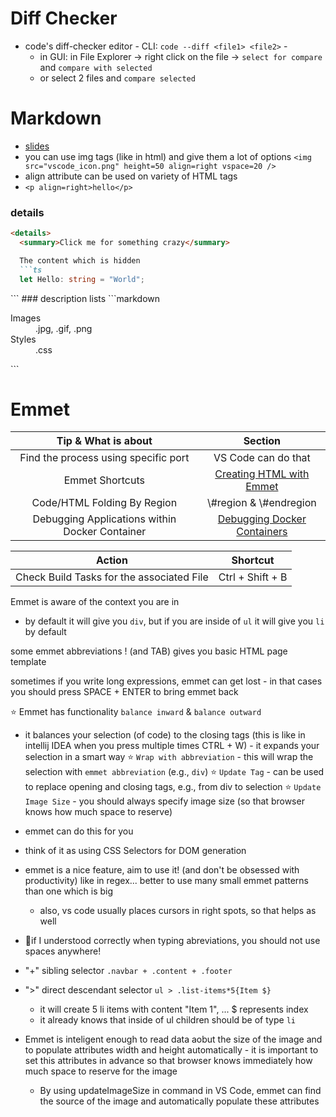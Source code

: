 # Diff Checker
- code's diff-checker editor - CLI: ```code --diff <file1> <file2>``` -
  - in GUI: in File Explorer -> right click on the file -> `select for compare` and `compare with selected`
  - or select 2 files and `compare selected`

# Markdown
- [slides](https://github.com/mike-works/vscode-fundamentals/blob/master/docs/1_using/markdown.md)
- you can use img tags (like in html) and give them a lot of options
  `<img src="vscode_icon.png" height=50 align=right vspace=20 />`
- align attribute can be used on variety of HTML tags
- `<p align=right>hello</p>`
### details
```markdown
<details>
  <summary>Click me for something crazy</summary>

  The content which is hidden
  ```ts
  let Hello: string = "World";
  ```
</details>
```
### description lists
```markdown
<dl>
  <dt>Images</dt>
  <dd>.jpg, .gif, .png</dd>
  <dt>Styles</dt>
  <dd>.css</dd>
</dl>
```

# Emmet
|              Tip & What is about               |                                                                 Section                                                                 |
| :--------------------------------------------: | :-------------------------------------------------------------------------------------------------------------------------------------: |
|      Find the process using specific port      |                                                           VS Code can do that                                                           |
|                Emmet Shortcuts                 | [Creating HTML with Emmet](https://burkeholland.gitbook.io/vs-code-can-do-that/exercise-2-productivity-tricks/creating-html-with-emmet) |
|          Code/HTML Folding By Region           |                                                        \\#region & \\#endregion                                                         |
| Debugging Applications within Docker Container |                [Debugging Docker Containers](https://burkeholland.gitbook.io/vs-code-can-do-that/exercise-5-docker/debugging-docker-containers)                |

|                  Action                   |     Shortcut     |
| :---------------------------------------: | :--------------: |
| Check Build Tasks for the associated File | Ctrl + Shift + B |

Emmet is aware of the context you are in
- by default it will give you `div`, but if you are inside of `ul` it will give you `li` by default

some emmet abbreviations
! (and TAB) gives you basic HTML page template

sometimes if you write long expressions, emmet can get lost - in that cases you should press SPACE + ENTER to bring emmet back

⭐ Emmet has functionality `balance inward` & `balance outward`
  - it balances your selection (of code) to the closing tags (this is like in intellij IDEA when you press multiple times CTRL + W) - it expands your selection in a smart way
⭐ `Wrap with abbreviation` - this will wrap the selection with `emmet abbreviation` (e.g., `div`)
⭐ `Update Tag` - can be used to replace opening and closing tags, e.g., from div to selection
⭐ `Update Image Size` - you should always specify image size (so that browser knows how much space to reserve)
- emmet can do this for you

- think of it as using CSS Selectors for DOM generation
- emmet is a nice feature, aim to use it! (and don't be obsessed with productivity) like in regex... better to use many small emmet patterns than one which is big
  - also, vs code usually places cursors in right spots, so that helps as well
- 🌟if I understood correctly when typing abreviations, you should not use spaces anywhere!
- "+" sibling selector `.navbar + .content + .footer`
- ">" direct descendant selector `ul > .list-items*5{Item $}`
  - it will create 5 li items with content "Item 1", ... $ represents index
  - it already knows that inside of ul children should be of type `li`

- Emmet is inteligent enough to read data aobut the size of the image and to populate attributes width and height automatically
		- it is important to set this attributes in advance so that browser knows immediately how much space to reserve for the image
    - By using updateImageSize in command in VS Code, emmet can find the source of the image and automatically populate these attributes

